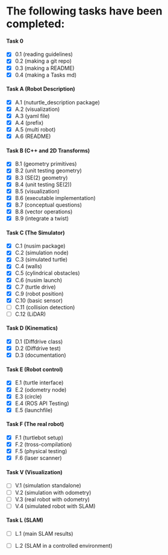 # The following tasks have been completed: 

#### Task 0
- [x]   0.1 (reading guidelines)
- [x]   0.2 (making a git repo)
- [x]   0.3 (making a README)
- [x]   0.4 (making a Tasks md)

#### Task A (Robot Description)
- [x] A.1 (nuturtle_description package)
- [x] A.2 (visualization)
- [x] A.3 (yaml file) 
- [x] A.4 (prefix)
- [x] A.5 (multi robot) 
- [x] A.6 (README)

#### Task B (C++ and 2D Transforms) 
- [x] B.1 (geometry primitives)
- [x] B.2 (unit testing geometry)
- [x] B.3 (SE(2) geometry)
- [x] B.4 (unit testing SE(2)) 
- [x] B.5 (visualization)
- [x] B.6 (executable implementation)
- [x] B.7 (conceptual questions)
- [x] B.8 (vector operations) 
- [x] B.9 (integrate a twist) 

#### Task C (The Simulator) 
- [x] C.1 (nusim package)
- [x] C.2 (simulation node)
- [x] C.3 (simulated turtle)
- [x] C.4 (walls)
- [x] C.5 (cylindrical obstacles)
- [x] C.6 (nusim launch)
- [x] C.7 (turtle drive) 
- [x] C.9 (robot position) 
- [x] C.10 (basic sensor) 
- [ ] C.11 (collision detection) 
- [ ] C.12 (LiDAR) 

#### Task D (Kinematics) 
- [x] D.1 (Diffdrive class) 
- [x] D.2 (Diffdrive test) 
- [x] D.3 (documentation) 

#### Task E (Robot control) 
- [x] E.1 (turtle interface) 
- [x] E.2 (odometry node) 
- [x] E.3 (circle) 
- [x] E.4 (ROS API Testing) 
- [x] E.5 (launchfile) 

#### Task F (The real robot) 
- [x] F.1 (turtlebot setup) 
- [x] F.2 (tross-compilation)
- [x] F.5 (physical testing)
- [x] F.6 (laser scanner)
  
#### Task V (Visualization)
- [ ] V.1 (simulation standalone)
- [ ] V.2 (simulation with odometry) 
- [ ] V.3 (real robot with odometry) 
- [ ] V.4 (simulated robot with SLAM) 

#### Task L (SLAM)
- [ ] L.1 (main SLAM results)
- [ ] L.2 (SLAM in a controlled environment) 
  
  

